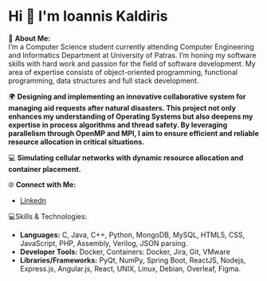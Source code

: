 # Hi 👋 I'm Ioannis Kaldiris

💫 **About Me:**  
I’m a Computer Science student currently attending Computer Engineering and Informatics Department at University of Patras. I’m honing my software skills with hard work and passion for the field of software development. My area of expertise consists of object-oriented programming, functional programming, data structures and full stack development.


🌍 **Designing and implementing an innovative collaborative system for managing aid requests after natural disasters. This project not only enhances my understanding of Operating Systems but also deepens my expertise in process algorithms and thread safety. By leveraging parallelism through OpenMP and MPI, I aim to ensure efficient and reliable resource allocation in critical situations.**


💻 **Simulating cellular networks with dynamic resource allocation and container placement.**


🌐 **Connect with Me:**  
- [Linkedn](https://www.linkedin.com/in/ioannis-kaldiris-9b461227a/)


💻Skills & Technologies:
- **Languages:** C, Java, C++, Python, MongoDB, MySQL, HTML5, CSS, JavaScript, PHP, Assembly, Verilog, JSON parsing. 
- **Developer Tools:** Docker, Containers: Docker, Jira, Git, VMware
- **Libraries/Frameworks:** PyQt, NumPy, Spring Boot, ReactJS,  Nodejs, Express.js, Angular.js, React, UNIX, Linux, Debian, Overleaf, Figma.
